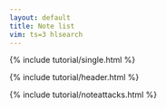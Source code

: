 ```yaml
---
layout: default
title: Note list
vim: ts=3 hlsearch
---
```


{% include tutorial/single.html %}

{% include tutorial/header.html %}

{% include tutorial/noteattacks.html %}



